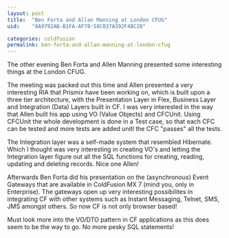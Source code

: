 ```yaml
---
layout: post
title:  "Ben Forta and Allan Manning at London CFUG"
uid:	"8A9792AB-B1FA-AF78-58C037A392F4BC28"

categories: coldfusion
permalink: ben-forta-and-allan-manning-at-london-cfug
---
```

The other evening Ben Forta and Allen Manning presented some interesting things at the London CFUG. 

The meeting was packed out this time and Allen presented a very interesting RIA that Prismix have been working on, which is built upon a three tier architecture, with the Presentation Layer in Flex, Business Layer and Integration (Data) Layers built in CF. I was very interested in the way that Allen built his app using VO (Value Objects) and CFCUnit. Using CFCUnit the whole development is done in a Test case, so that each CFC can be tested and more tests are added unitl the CFC "passes" all the tests.

The Integration layer was a self-made system that resembled Hibernate. Which I thought was very interesting in creating VO's and letting the Integration layer figure out all the SQL functions for creating, reading, updating and deleting records. Nice one Allen!

Afterwards Ben Forta did his presentation on the (asynchronous) Event Gateways that are available in ColdFusion MX 7 (mind you, only in Enterprise). The gateways open up very interesting possibilites in integrating CF with other systems such as Instant Messaging, Telnet, SMS, JMS amongst others. So now CF is not only browser based!

Must look more into the VO/DTO pattern in CF applications as this does seem to be the way to go. No more pesky SQL statements!